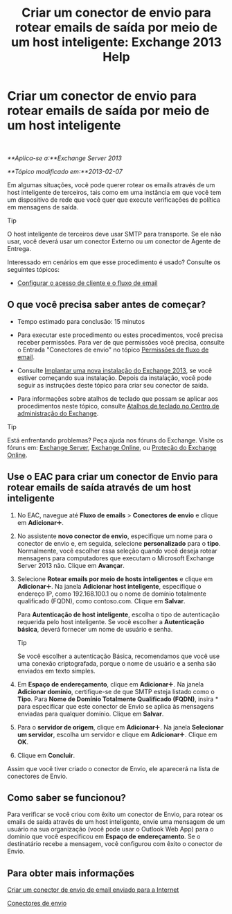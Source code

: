 ﻿---
title: 'Criar um conector de envio para rotear emails de saída por meio de um host inteligente: Exchange 2013 Help'
TOCTitle: Criar um conector de envio para rotear emails de saída por meio de um host inteligente
ms:assetid: 4a9ef08e-bd62-4c6b-8790-d24fb0f8f24b
ms:mtpsurl: https://technet.microsoft.com/pt-br/library/JJ673059(v=EXCHG.150)
ms:contentKeyID: 50485534
ms.date: 05/22/2018
mtps_version: v=EXCHG.150
ms.translationtype: MT
---

# Criar um conector de envio para rotear emails de saída por meio de um host inteligente

 

_**Aplica-se a:**Exchange Server 2013_

_**Tópico modificado em:**2013-02-07_

Em algumas situações, você pode querer rotear os emails através de um host inteligente de terceiros, tais como em uma instância em que você tem um dispositivo de rede que você quer que execute verificações de política em mensagens de saída.


> [!TIP]
> O host inteligente de terceiros deve usar SMTP para transporte. Se ele não usar, você deverá usar um conector Externo ou um conector de Agente de Entrega.



Interessado em cenários em que esse procedimento é usado? Consulte os seguintes tópicos:

  - [Configurar o acesso de cliente e o fluxo de email](configure-mail-flow-and-client-access-exchange-2013-help.md)

## O que você precisa saber antes de começar?

  - Tempo estimado para conclusão: 15 minutos

  - Para executar este procedimento ou estes procedimentos, você precisa receber permissões. Para ver de que permissões você precisa, consulte o Entrada "Conectores de envio" no tópico [Permissões de fluxo de email](mail-flow-permissions-exchange-2013-help.md).

  - Consulte [Implantar uma nova instalação do Exchange 2013](deploy-a-new-installation-of-exchange-2013-exchange-2013-help.md), se você estiver começando sua instalação. Depois da instalação, você pode seguir as instruções deste tópico para criar seu conector de saída.

  - Para informações sobre atalhos de teclado que possam se aplicar aos procedimentos neste tópico, consulte [Atalhos de teclado no Centro de administração do Exchange](keyboard-shortcuts-in-the-exchange-admin-center-exchange-online-protection-help.md).


> [!TIP]
> Está enfrentando problemas? Peça ajuda nos fóruns do Exchange. Visite os fóruns em: <A href="https://go.microsoft.com/fwlink/p/?linkid=60612">Exchange Server</A>, <A href="https://go.microsoft.com/fwlink/p/?linkid=267542">Exchange Online</A>, ou <A href="https://go.microsoft.com/fwlink/p/?linkid=285351">Proteção do Exchange Online</A>.



## Use o EAC para criar um conector de Envio para rotear emails de saída através de um host inteligente

1.  No EAC, navegue até **Fluxo de emails** \> **Conectores de envio** e clique em **Adicionar**![Ícone Adicionar](images/JJ218640.c1e75329-d6d7-4073-a27d-498590bbb558(EXCHG.150).gif "Ícone Adicionar").

2.  No assistente **novo conector de envio**, especifique um nome para o conector de envio e, em seguida, selecione **personalizado** para o **tipo**. Normalmente, você escolher essa seleção quando você deseja rotear mensagens para computadores que executam o Microsoft Exchange Server 2013 não. Clique em **Avançar**.

3.  Selecione **Rotear emails por meio de hosts inteligentes** e clique em **Adicionar**![Ícone Adicionar](images/JJ218640.c1e75329-d6d7-4073-a27d-498590bbb558(EXCHG.150).gif "Ícone Adicionar"). Na janela **Adicionar host inteligente**, especifique o endereço IP, como 192.168.100.1 ou o nome de domínio totalmente qualificado (FQDN), como contoso.com. Clique em **Salvar**.
    
    Para **Autenticação de host inteligente**, escolha o tipo de autenticação requerida pelo host inteligente. Se você escolher a **Autenticação básica**, deverá fornecer um nome de usuário e senha.
    

    > [!TIP]
    > Se você escolher a autenticação Básica, recomendamos que você use uma conexão criptografada, porque o nome de usuário e a senha são enviados em texto simples.



4.  Em **Espaço de endereçamento**, clique em **Adicionar**![Ícone Adicionar](images/JJ218640.c1e75329-d6d7-4073-a27d-498590bbb558(EXCHG.150).gif "Ícone Adicionar"). Na janela **Adicionar domínio**, certifique-se de que SMTP esteja listado como o **Tipo**. Para **Nome de Domínio Totalmente Qualificado (FQDN)**, insira \* para especificar que este conector de Envio se aplica às mensagens enviadas para qualquer domínio. Clique em **Salvar**.

5.  Para o **servidor de origem**, clique em **Adicionar**![Ícone Adicionar](images/JJ218640.c1e75329-d6d7-4073-a27d-498590bbb558(EXCHG.150).gif "Ícone Adicionar"). Na janela **Selecionar um servidor**, escolha um servidor e clique em **Adicionar**![Ícone Adicionar](images/JJ218640.c1e75329-d6d7-4073-a27d-498590bbb558(EXCHG.150).gif "Ícone Adicionar"). Clique em **OK**.

6.  Clique em **Concluir**.

Assim que você tiver criado o conector de Envio, ele aparecerá na lista de conectores de Envio.

## Como saber se funcionou?

Para verificar se você criou com êxito um conector de Envio, para rotear os emails de saída através de um host inteligente, envie uma mensagem de um usuário na sua organização (você pode usar o Outlook Web App) para o domínio que você especificou em **Espaço de endereçamento**. Se o destinatário recebe a mensagem, você configurou com êxito o conector de Envio.

## Para obter mais informações

[Criar um conector de envio de email enviado para a Internet](create-a-send-connector-for-email-sent-to-the-internet-exchange-2013-help.md)

[Conectores de envio](send-connectors-exchange-2013-help.md)

